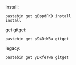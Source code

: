 install:
```
pastebin get q0ppdFKD install
install
```


get gitget:
```
pastebin get p94DtW8a gitget
```


legacy:
```
pastebin get yDxfeTwa gitget
```
